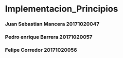 # Implementacion_Principios
### Juan Sebastian Mancera 20171020047
### Pedro enrique Barrera 20171020057
### Felipe Corredor 20171020056
